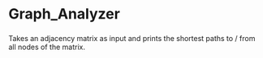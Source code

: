 # Graph_Analyzer
###
Takes an adjacency matrix as input and prints the shortest paths to / from all nodes of the matrix.
###

